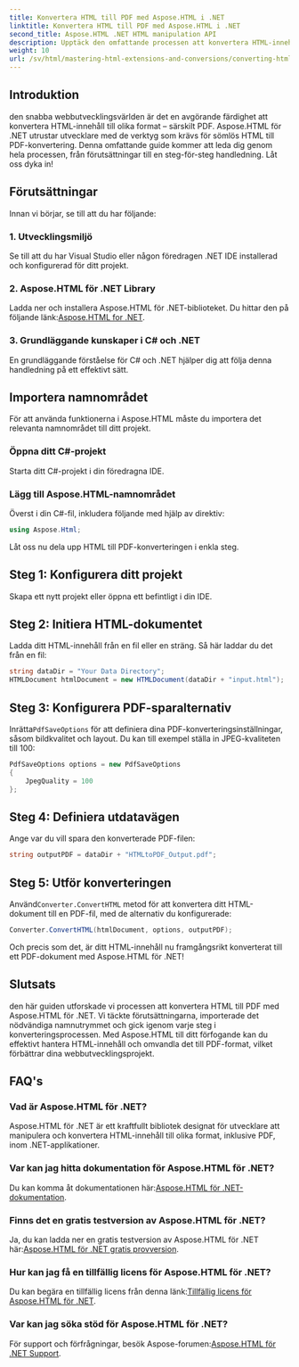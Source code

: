 ```yaml
---
title: Konvertera HTML till PDF med Aspose.HTML i .NET
linktitle: Konvertera HTML till PDF med Aspose.HTML i .NET
second_title: Aspose.HTML .NET HTML manipulation API
description: Upptäck den omfattande processen att konvertera HTML-innehåll till PDF med det kraftfulla Aspose.HTML for .NET-biblioteket. Den här guiden ger utvecklare tydliga.
weight: 10
url: /sv/html/mastering-html-extensions-and-conversions/converting-html-to-pdf/
---
```

## Introduktion

den snabba webbutvecklingsvärlden är det en avgörande färdighet att konvertera HTML-innehåll till olika format – särskilt PDF. Aspose.HTML för .NET utrustar utvecklare med de verktyg som krävs för sömlös HTML till PDF-konvertering. Denna omfattande guide kommer att leda dig genom hela processen, från förutsättningar till en steg-för-steg handledning. Låt oss dyka in!

## Förutsättningar

Innan vi börjar, se till att du har följande:

### 1. Utvecklingsmiljö
Se till att du har Visual Studio eller någon föredragen .NET IDE installerad och konfigurerad för ditt projekt.

### 2. Aspose.HTML för .NET Library
 Ladda ner och installera Aspose.HTML för .NET-biblioteket. Du hittar den på följande länk:[Aspose.HTML for .NET](https://releases.aspose.com/html/net/).

### 3. Grundläggande kunskaper i C# och .NET
En grundläggande förståelse för C# och .NET hjälper dig att följa denna handledning på ett effektivt sätt.

## Importera namnområdet

För att använda funktionerna i Aspose.HTML måste du importera det relevanta namnområdet till ditt projekt.

### Öppna ditt C#-projekt
Starta ditt C#-projekt i din föredragna IDE.

### Lägg till Aspose.HTML-namnområdet
Överst i din C#-fil, inkludera följande med hjälp av direktiv:

```csharp
using Aspose.Html;
```

Låt oss nu dela upp HTML till PDF-konverteringen i enkla steg.

## Steg 1: Konfigurera ditt projekt
Skapa ett nytt projekt eller öppna ett befintligt i din IDE.

## Steg 2: Initiera HTML-dokumentet
Ladda ditt HTML-innehåll från en fil eller en sträng. Så här laddar du det från en fil:

```csharp
string dataDir = "Your Data Directory";
HTMLDocument htmlDocument = new HTMLDocument(dataDir + "input.html");
```

## Steg 3: Konfigurera PDF-sparalternativ
 Inrätta`PdfSaveOptions` för att definiera dina PDF-konverteringsinställningar, såsom bildkvalitet och layout. Du kan till exempel ställa in JPEG-kvaliteten till 100:

```csharp
PdfSaveOptions options = new PdfSaveOptions
{
    JpegQuality = 100
};
```

## Steg 4: Definiera utdatavägen
Ange var du vill spara den konverterade PDF-filen:

```csharp
string outputPDF = dataDir + "HTMLtoPDF_Output.pdf";
```

## Steg 5: Utför konverteringen
 Använd`Converter.ConvertHTML` metod för att konvertera ditt HTML-dokument till en PDF-fil, med de alternativ du konfigurerade:

```csharp
Converter.ConvertHTML(htmlDocument, options, outputPDF);
```

Och precis som det, är ditt HTML-innehåll nu framgångsrikt konverterat till ett PDF-dokument med Aspose.HTML för .NET!

## Slutsats

den här guiden utforskade vi processen att konvertera HTML till PDF med Aspose.HTML för .NET. Vi täckte förutsättningarna, importerade det nödvändiga namnutrymmet och gick igenom varje steg i konverteringsprocessen. Med Aspose.HTML till ditt förfogande kan du effektivt hantera HTML-innehåll och omvandla det till PDF-format, vilket förbättrar dina webbutvecklingsprojekt.

## FAQ's

### Vad är Aspose.HTML för .NET?
Aspose.HTML för .NET är ett kraftfullt bibliotek designat för utvecklare att manipulera och konvertera HTML-innehåll till olika format, inklusive PDF, inom .NET-applikationer.

### Var kan jag hitta dokumentation för Aspose.HTML för .NET?
 Du kan komma åt dokumentationen här:[Aspose.HTML för .NET-dokumentation](https://reference.aspose.com/html/net/).

### Finns det en gratis testversion av Aspose.HTML för .NET?
 Ja, du kan ladda ner en gratis testversion av Aspose.HTML för .NET här:[Aspose.HTML för .NET gratis provversion](https://releases.aspose.com/).

### Hur kan jag få en tillfällig licens för Aspose.HTML för .NET?
 Du kan begära en tillfällig licens från denna länk:[Tillfällig licens för Aspose.HTML för .NET](https://purchase.conholdate.com/temporary-license/).

### Var kan jag söka stöd för Aspose.HTML för .NET?
 För support och förfrågningar, besök Aspose-forumen:[Aspose.HTML för .NET Support](https://forum.aspose.com/).